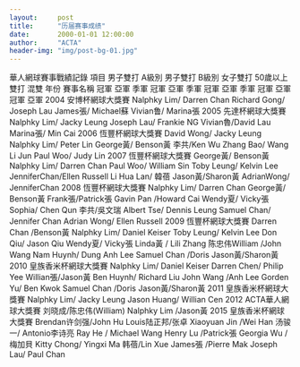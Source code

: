 ```yaml
---
layout:     post
title:      "历届赛事成绩"
date:       2000-01-01 12:00:00
author:     "ACTA"
header-img: "img/post-bg-01.jpg"
---
```


華人網球賽事戰績記錄
項目      男子雙打 A級別            男子雙打 B級別            女子雙打            50歲以上雙打     混雙
年份  賽事名稱    冠軍  亞軍  季軍  冠軍  亞軍  季軍  冠軍  亞軍  季軍  冠軍  亞軍  冠軍  亞軍
2004    安博杯網球大獎賽    Nalphky Lim/ Darren Chan    Richard Gong/ Joseph Lau        James張/   Michael蘇          Vivian鲁/ Marina張
2005    先達杯網球大獎賽    Nalphky Lim/ Jacky Leung    Joseph Lau/ Frankie NG                                      Vivian魯/David Lau   Marina張/  Min Cai
2006    恆豐杯網球大獎賽    David Wong/ Jacky Leung Nalphky Lim/ Peter Lin      George黃/ Benson黃    李共/Ken Wu                           Zhang Bao/ Wang Li Jun  Paul Woo/ Judy Lin
2007    恆豐杯網球大獎賽    George黃/ Benson黃    Nalphky Lim/ Darren Chan        Paul Woo/ William Sin   Toby Leung/ Kelvin Lee      JenniferChan/Ellen Russell  Li Hua Lan/ 韓蓓              Jason黃/Sharon黃  AdrianWong/ JenniferChan
2008    恆豐杯網球大獎賽    Nalphky Lim/ Darren Chan    George黃/ Benson黃        Frank張/Patrick張 Gavin Pan /Howard Cai       Wendy夏/ Vicky張  Sophia/   Chen Qun      李共/吳文瑞  Albert Tse/ Dennis Leung    Samuel Chan/ Jennifer Chan  Adrian Wong/ Ellen Russell
2009    恆豐杯網球大獎賽    Darren Chan /Benson黃    Nalphky Lim/ Daniel Keiser      Toby Leung/ Kelvin Lee  Don Qiu/ Jason Qiu      Wendy夏/ Vicky張  Linda黃 / Lili Zhang     陈忠伟William  /John Wang  Nam Huynh/ Dung Anh Lee Samuel Chan  /Doris Jason黃/Sharon黃
2010    皇族香米杯網球大獎賽  Nalphky Lim/ Daniel Keiser  Darren Chen/ Philip Yee     Willian張/Jason黃 Ben Huynh/ Richard Liu                  John Wang /Anh Lee  Gorden Yu/ Ben Kwok Samuel Chan  /Doris Jason黃/Sharon黃
2011    皇族香米杯網球大獎賽  Nalphky Lim/ Jacky Leung    Jason Huang/ Willian Cen
2012    ACTA華人網球大獎賽 刘晓成/陈忠伟(William)    Nalphky Lim  /Jason黃
2015    皇族香米杯網球大獎賽  Brendan许剑强/John Hu   Louis陆正邦/张卓    Xiaoyuan Jin /Wei Han   汤骏一/ Antonio李诗亮 Ray He /  Michael Wang  Henry Lu /Patrick張  Georgia Wu /梅加貝 Kitty Chong/ Yingxi Ma  韩蓓/Lin Xue  James張  /Pierre Mak Joseph Lau/ Paul Chan
